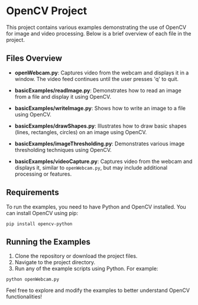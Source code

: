 # OpenCV Project

This project contains various examples demonstrating the use of OpenCV for image and video processing. Below is a brief overview of each file in the project.

## Files Overview

- **openWebcam.py**: Captures video from the webcam and displays it in a window. The video feed continues until the user presses 'q' to quit.

- **basicExamples/readImage.py**: Demonstrates how to read an image from a file and display it using OpenCV.

- **basicExamples/writeImage.py**: Shows how to write an image to a file using OpenCV.

- **basicExamples/drawShapes.py**: Illustrates how to draw basic shapes (lines, rectangles, circles) on an image using OpenCV.

- **basicExamples/imageThresholding.py**: Demonstrates various image thresholding techniques using OpenCV.

- **basicExamples/videoCapture.py**: Captures video from the webcam and displays it, similar to `openWebcam.py`, but may include additional processing or features.

## Requirements

To run the examples, you need to have Python and OpenCV installed. You can install OpenCV using pip:

```
pip install opencv-python
```

## Running the Examples

1. Clone the repository or download the project files.
2. Navigate to the project directory.
3. Run any of the example scripts using Python. For example:

```
python openWebcam.py
```

Feel free to explore and modify the examples to better understand OpenCV functionalities!